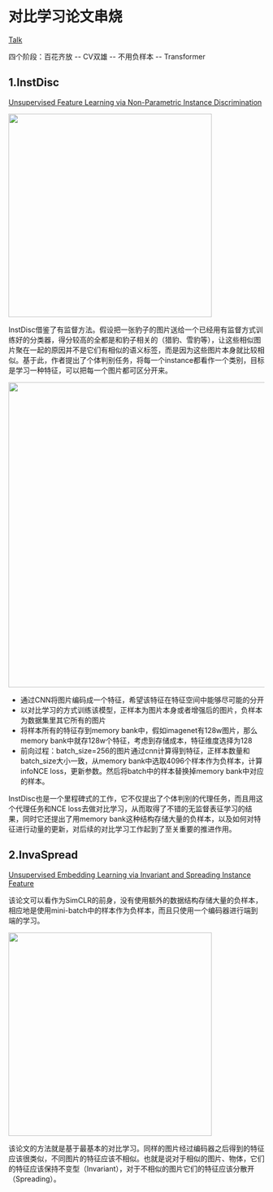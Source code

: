 # 对比学习论文串烧

[Talk](https://www.bilibili.com/video/BV19S4y1M7hm?spm_id_from=333.999.0.0)

四个阶段：百花齐放 -- CV双雄 -- 不用负样本 -- Transformer

## 1.InstDisc

[Unsupervised Feature Learning via Non-Parametric Instance Discrimination](https://arxiv.org/pdf/1805.01978.pdf)

<img src="https://user-images.githubusercontent.com/22740819/148052604-3be86864-4886-4172-9b43-c8a6660c3a37.png" width=400>

InstDisc借鉴了有监督方法。假设把一张豹子的图片送给一个已经用有监督方式训练好的分类器，得分较高的全都是和豹子相关的（猎豹、雪豹等），让这些相似图片聚在一起的原因并不是它们有相似的语义标签，而是因为这些图片本身就比较相似。基于此，作者提出了个体判别任务，将每一个instance都看作一个类别，目标是学习一种特征，可以把每一个图片都可区分开来。

<img src="https://user-images.githubusercontent.com/22740819/148043206-82ec4399-944e-4b9e-ab02-1e75d3de5e9c.png" width=600>

- 通过CNN将图片编码成一个特征，希望该特征在特征空间中能够尽可能的分开
- 以对比学习的方式训练该模型，正样本为图片本身或者增强后的图片，负样本为数据集里其它所有的图片
- 将样本所有的特征存到memory bank中，假如imagenet有128w图片，那么memory bank中就存128w个特征，考虑到存储成本，特征维度选择为128
- 前向过程：batch_size=256的图片通过cnn计算得到特征，正样本数量和batch_size大小一致，从memory bank中选取4096个样本作为负样本，计算infoNCE loss，更新参数。然后将batch中的样本替换掉memory bank中对应的样本。

InstDisc也是一个里程碑式的工作，它不仅提出了个体判别的代理任务，而且用这个代理任务和NCE loss去做对比学习，从而取得了不错的无监督表征学习的结果，同时它还提出了用memory bank这种结构存储大量的负样本，以及如何对特征进行动量的更新，对后续的对比学习工作起到了至关重要的推进作用。

## 2.InvaSpread

[Unsupervised Embedding Learning via Invariant and Spreading Instance Feature](https://arxiv.org/pdf/1904.03436.pdf)

该论文可以看作为SimCLR的前身，没有使用额外的数据结构存储大量的负样本，相应地是使用mini-batch中的样本作为负样本，而且只使用一个编码器进行端到端的学习。

<img src="https://user-images.githubusercontent.com/22740819/148056255-0c7ca030-75c5-4824-bbb8-56c067aeba96.png" width=400>

该论文的方法就是基于最基本的对比学习。同样的图片经过编码器之后得到的特征应该很类似，不同图片的特征应该不相似。也就是说对于相似的图片、物体，它们的特征应该保持不变型（Invariant），对于不相似的图片它们的特征应该分散开（Spreading）。
